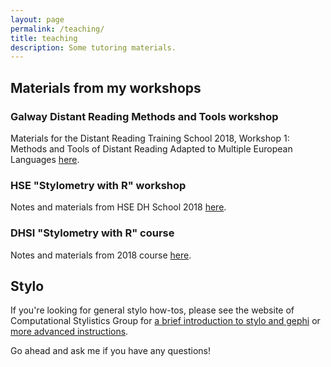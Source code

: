 ```yaml
---
layout: page
permalink: /teaching/
title: teaching
description: Some tutoring materials.
---
```


## Materials from my workshops

### Galway Distant Reading Methods and Tools workshop
Materials for the Distant Reading Training School 2018, Workshop 1: Methods and Tools of Distant Reading Adapted to Multiple European Languages [here](https://github.com/JoannaBy/Stylo-in-Galway).  

### HSE "Stylometry with R" workshop
Notes and materials from HSE DH School 2018 [here](https://github.com/JoannaBy/HSE-Stylometry).  

### DHSI "Stylometry with R" course
Notes and materials from 2018 course [here](https://github.com/JoannaBy/DHSI-Stylometry).  


## Stylo
If you're looking for general stylo how-tos, please see the website of Computational Stylistics Group for [a brief introduction to stylo and gephi](https://computationalstylistics.github.io/stylo_nutshell/) or [more advanced instructions](https://computationalstylistics.github.io/). 

Go ahead and ask me if you have any questions!

